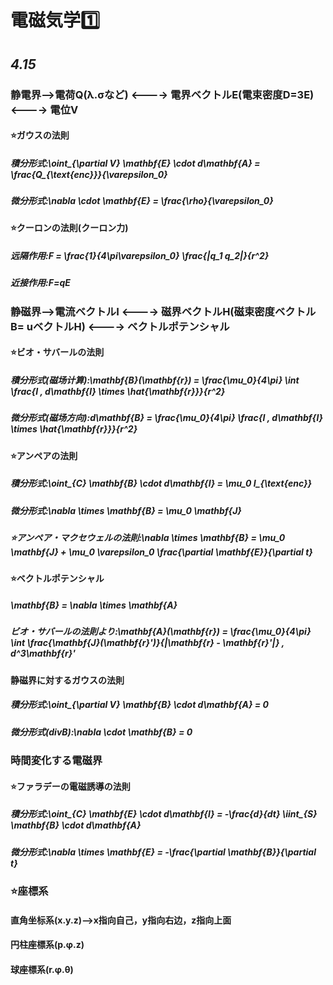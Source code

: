 # 電磁気学1️⃣
## *4.15*
### 静電界-->電荷Q(λ.σなど) <----> 電界ベクトルE(電束密度D=3E) <----> 電位V
#### ⭐️ガウスの法則
##### 積分形式:\oint_{\partial V} \mathbf{E} \cdot d\mathbf{A} = \frac{Q_{\text{enc}}}{\varepsilon_0}
##### 微分形式:\nabla \cdot \mathbf{E} = \frac{\rho}{\varepsilon_0}
#### ⭐️クーロンの法則(クーロン力)
##### 远隔作用:F = \frac{1}{4\pi\varepsilon_0} \frac{|q_1 q_2|}{r^2}
##### 近接作用:F=qE
### 静磁界-->電流ベクトルI <----> 磁界ベクトルH(磁束密度ベクトルB= uベクトルH) <----> ベクトルポテンシャル
#### ⭐️ビオ・サバールの法則
##### 積分形式(磁场计算):\mathbf{B}(\mathbf{r}) = \frac{\mu_0}{4\pi} \int \frac{I \, d\mathbf{l} \times \hat{\mathbf{r}}}{r^2}
##### 微分形式(磁场方向):d\mathbf{B} = \frac{\mu_0}{4\pi} \frac{I \, d\mathbf{l} \times \hat{\mathbf{r}}}{r^2}
#### ⭐️アンペアの法則
##### 積分形式:\oint_{C} \mathbf{B} \cdot d\mathbf{l} = \mu_0 I_{\text{enc}}
##### 微分形式:\nabla \times \mathbf{B} = \mu_0 \mathbf{J}
##### ⭐️アンペア・マクセウェルの法則:\nabla \times \mathbf{B} = \mu_0 \mathbf{J} + \mu_0 \varepsilon_0 \frac{\partial \mathbf{E}}{\partial t}
#### ⭐️ベクトルポテンシャル
##### \mathbf{B} = \nabla \times \mathbf{A}
##### ビオ・サバールの法則より:\mathbf{A}(\mathbf{r}) = \frac{\mu_0}{4\pi} \int \frac{\mathbf{J}(\mathbf{r}')}{|\mathbf{r} - \mathbf{r}'|} \, d^3\mathbf{r}'
#### 静磁界に対するガウスの法則
##### 積分形式:\oint_{\partial V} \mathbf{B} \cdot d\mathbf{A} = 0
##### 微分形式(divB):\nabla \cdot \mathbf{B} = 0
### 時間変化する電磁界
#### ⭐️ファラデーの電磁誘導の法則
##### 積分形式:\oint_{C} \mathbf{E} \cdot d\mathbf{l} = -\frac{d}{dt} \iint_{S} \mathbf{B} \cdot d\mathbf{A}
##### 微分形式:\nabla \times \mathbf{E} = -\frac{\partial \mathbf{B}}{\partial t}
### ⭐️座標系
#### 直角坐标系(x.y.z)-->x指向自己，y指向右边，z指向上面
#### 円柱座標系(p.φ.z)
#### 球座標系(r.φ.θ)
### 

